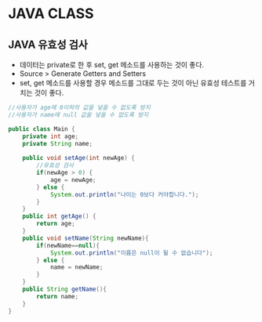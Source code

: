 # JAVA CLASS

## 	JAVA 유효성 검사

- 데이터는 private로 한 후 set, get 메소드를 사용하는 것이 좋다. 
- Source >  Generate Getters and Setters
- set, get 메소드를 사용할 경우 메소드를 그대로 두는 것이 아닌 유효성 테스트를 거치는 것이 좋다.

```java
//사용자가 age에 0이하의 값을 넣을 수 없도록 방지
//사용자가 name에 null 값을 넣을 수 없도록 방지

public class Main {
	private int age;
	private String name;
	
	public void setAge(int newAge) {
		//유효성 검사
		if(newAge > 0) {
			age = newAge;
		} else {
			System.out.println("나이는 0보다 커야합니다.");
		}
	}
	public int getAge() {
		return age;
	}
    public void setName(String newName){
        if(newName==null){
            System.out.println("이름은 null이 될 수 없습니다");
        } else {
            name = newName;
        }
    }
    public String getName(){
        return name;
    }
}
```

